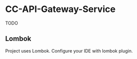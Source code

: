 # CC-API-Gateway-Service
TODO

## Lombok
 Project uses Lombok. Configure your IDE with lombok plugin.

